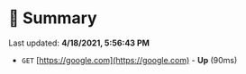 # 📖 Summary
Last updated: **4/18/2021, 5:56:43 PM**

- `GET` [https://google.com](https://google.com) - **Up** (90ms)
